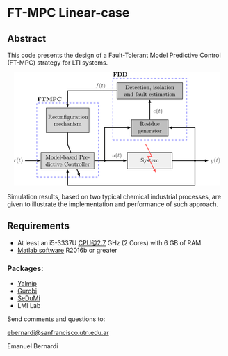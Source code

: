 # FT-MPC Linear-case

## Abstract
This code presents the design of a Fault-Tolerant Model Predictive Control (FT-MPC) strategy for LTI systems.

<p align="center">
	<img src="images/FTMPC.png">
</p>

Simulation results, based on two typical chemical industrial processes, are given to illustrate the implementation and performance of such approach.

## Requirements
- At least an i5-3337U CPU@2.7 GHz (2 Cores) with 6 GB of RAM.
- [Matlab software](https://mathworks.com/) R2016b or greater

### Packages:
- [Yalmip](https://yalmip.github.io/)
- [Gurobi](https://www.gurobi.com/)
- [SeDuMi](http://sedumi.ie.lehigh.edu/)
- LMI Lab


Send comments and questions to:

ebernardi@sanfrancisco.utn.edu.ar

Emanuel Bernardi